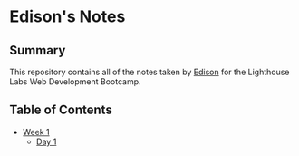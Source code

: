 # Edison's Notes
## Summary 

This repository contains all of the notes taken by [Edison](https://github.com/edison-cy-yang/) for the Lighthouse Labs Web Development Bootcamp.

## Table of Contents
* [Week 1](/Week_1)
  * [Day 1](/Week_1/Day_1)
